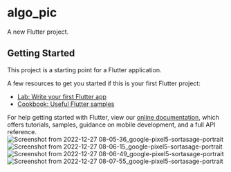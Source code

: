 # algo_pic

A new Flutter project.

## Getting Started

This project is a starting point for a Flutter application.

A few resources to get you started if this is your first Flutter project:

- [Lab: Write your first Flutter app](https://flutter.dev/docs/get-started/codelab)
- [Cookbook: Useful Flutter samples](https://flutter.dev/docs/cookbook)

For help getting started with Flutter, view our
[online documentation](https://flutter.dev/docs), which offers tutorials,
samples, guidance on mobile development, and a full API reference.
![Screenshot from 2022-12-27 08-05-36_google-pixel5-sortasage-portrait](https://user-images.githubusercontent.com/55927032/209596569-dce32794-432b-47f1-b465-918ec98ee419.png)
![Screenshot from 2022-12-27 08-06-15_google-pixel5-sortasage-portrait](https://user-images.githubusercontent.com/55927032/209596599-36d54d04-7aa2-49ce-a457-7029cd040771.png)
![Screenshot from 2022-12-27 08-06-49_google-pixel5-sortasage-portrait](https://user-images.githubusercontent.com/55927032/209596631-0c51dcd9-e439-41b3-bec8-8f4696b08439.png)
![Screenshot from 2022-12-27 08-07-55_google-pixel5-sortasage-portrait](https://user-images.githubusercontent.com/55927032/209596657-ba780adb-ac12-4c60-a3ca-2582bb79cd75.png)
